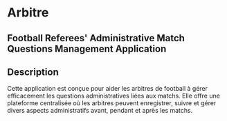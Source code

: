 # Arbitre
## Football Referees' Administrative Match Questions Management Application
## Description
Cette application est conçue pour aider les arbitres de football à gérer efficacement les questions administratives liées aux matchs. Elle offre une plateforme centralisée où les arbitres peuvent enregistrer, suivre et gérer divers aspects administratifs avant, pendant et après les matchs.
